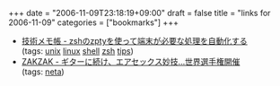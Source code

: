 +++
date = "2006-11-09T23:18:19+09:00"
draft = false
title = "links for 2006-11-09"
categories = ["bookmarks"]
+++

<ul class="delicious">
	<li>
		<div class="delicious-link"><a href="http://d.hatena.ne.jp/lurker/20061108/1162973585">技術メモ帳 - zshのzptyを使って端末が必要な処理を自動化する</a></div>
		<div class="delicious-tags">(tags: <a href="http://del.icio.us/nobu666/unix">unix</a> <a href="http://del.icio.us/nobu666/linux">linux</a> <a href="http://del.icio.us/nobu666/shell">shell</a> <a href="http://del.icio.us/nobu666/zsh">zsh</a> <a href="http://del.icio.us/nobu666/tips">tips</a>)</div>
	</li>
	<li>
		<div class="delicious-link"><a href="http://www.zakzak.co.jp/top/2006_11/t2006110910.html">ZAKZAK - ギターに続け、エアセックス妙技…世界選手権開催</a></div>
		<div class="delicious-tags">(tags: <a href="http://del.icio.us/nobu666/neta">neta</a>)</div>
	</li>
</ul>
